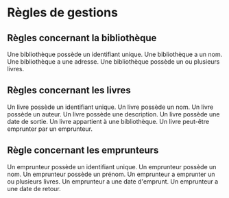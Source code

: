 # Règles de gestions

## Règles concernant la bibliothèque 

Une bibliothèque possède un identifiant unique.
Une bibliothèque a un nom.
Une bibliothèque a une adresse.
Une bibliothèque possède un ou plusieurs livres.

## Règles concernant les livres 

Un livre possède un identifiant unique.
Un livre possède un nom. 
Un livre possède un auteur. 
Un livre possède une description.
Un livre possède une date de sortie. 
Un livre appartient à une bibliothèque.
Un livre peut-être emprunter par un emprunteur.

## Règle concernant les emprunteurs 

Un emprunteur possède un identifiant unique. 
Un emprunteur possède un nom. 
Un emprunteur possède un prénom.
Un emprunteur a emprunter un ou plusieurs livres.
Un emprunteur a une date d'emprunt. 
Un emprunteur a une date de retour.  